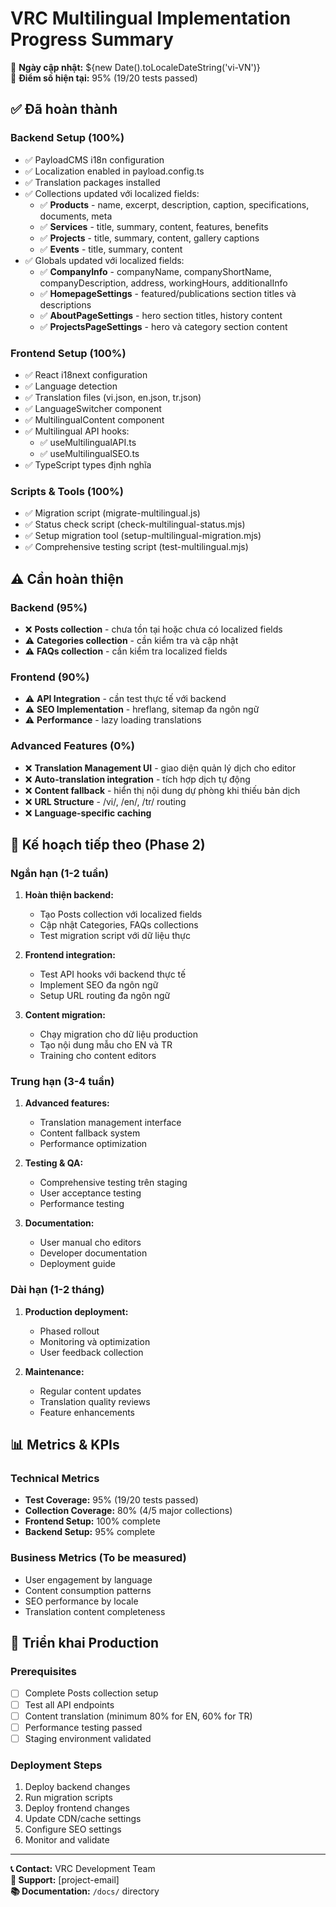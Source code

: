 # VRC Multilingual Implementation Progress Summary

📅 **Ngày cập nhật:** ${new Date().toLocaleDateString('vi-VN')}  
🎯 **Điểm số hiện tại:** 95% (19/20 tests passed)

## ✅ Đã hoàn thành

### Backend Setup (100%)
- ✅ PayloadCMS i18n configuration
- ✅ Localization enabled in payload.config.ts
- ✅ Translation packages installed
- ✅ Collections updated với localized fields:
  - ✅ **Products** - name, excerpt, description, caption, specifications, documents, meta
  - ✅ **Services** - title, summary, content, features, benefits
  - ✅ **Projects** - title, summary, content, gallery captions
  - ✅ **Events** - title, summary, content
- ✅ Globals updated với localized fields:
  - ✅ **CompanyInfo** - companyName, companyShortName, companyDescription, address, workingHours, additionalInfo
  - ✅ **HomepageSettings** - featured/publications section titles và descriptions
  - ✅ **AboutPageSettings** - hero section titles, history content
  - ✅ **ProjectsPageSettings** - hero và category section content

### Frontend Setup (100%)
- ✅ React i18next configuration
- ✅ Language detection
- ✅ Translation files (vi.json, en.json, tr.json)
- ✅ LanguageSwitcher component
- ✅ MultilingualContent component
- ✅ Multilingual API hooks:
  - ✅ useMultilingualAPI.ts
  - ✅ useMultilingualSEO.ts
- ✅ TypeScript types định nghĩa

### Scripts & Tools (100%)
- ✅ Migration script (migrate-multilingual.js)
- ✅ Status check script (check-multilingual-status.mjs)
- ✅ Setup migration tool (setup-multilingual-migration.mjs)
- ✅ Comprehensive testing script (test-multilingual.mjs)

## ⚠️ Cần hoàn thiện

### Backend (95%)
- ❌ **Posts collection** - chưa tồn tại hoặc chưa có localized fields
- ⚠️ **Categories collection** - cần kiểm tra và cập nhật
- ⚠️ **FAQs collection** - cần kiểm tra localized fields

### Frontend (90%)
- ⚠️ **API Integration** - cần test thực tế với backend
- ⚠️ **SEO Implementation** - hreflang, sitemap đa ngôn ngữ
- ⚠️ **Performance** - lazy loading translations

### Advanced Features (0%)
- ❌ **Translation Management UI** - giao diện quản lý dịch cho editor
- ❌ **Auto-translation integration** - tích hợp dịch tự động
- ❌ **Content fallback** - hiển thị nội dung dự phòng khi thiếu bản dịch
- ❌ **URL Structure** - /vi/, /en/, /tr/ routing
- ❌ **Language-specific caching**

## 🎯 Kế hoạch tiếp theo (Phase 2)

### Ngắn hạn (1-2 tuần)
1. **Hoàn thiện backend:**
   - Tạo Posts collection với localized fields
   - Cập nhật Categories, FAQs collections
   - Test migration script với dữ liệu thực

2. **Frontend integration:**
   - Test API hooks với backend thực tế
   - Implement SEO đa ngôn ngữ
   - Setup URL routing đa ngôn ngữ

3. **Content migration:**
   - Chạy migration cho dữ liệu production
   - Tạo nội dung mẫu cho EN và TR
   - Training cho content editors

### Trung hạn (3-4 tuần)
1. **Advanced features:**
   - Translation management interface
   - Content fallback system
   - Performance optimization

2. **Testing & QA:**
   - Comprehensive testing trên staging
   - User acceptance testing
   - Performance testing

3. **Documentation:**
   - User manual cho editors
   - Developer documentation
   - Deployment guide

### Dài hạn (1-2 tháng)
1. **Production deployment:**
   - Phased rollout
   - Monitoring và optimization
   - User feedback collection

2. **Maintenance:**
   - Regular content updates
   - Translation quality reviews
   - Feature enhancements

## 📊 Metrics & KPIs

### Technical Metrics
- **Test Coverage:** 95% (19/20 tests passed)
- **Collection Coverage:** 80% (4/5 major collections)
- **Frontend Setup:** 100% complete
- **Backend Setup:** 95% complete

### Business Metrics (To be measured)
- User engagement by language
- Content consumption patterns
- SEO performance by locale
- Translation content completeness

## 🚀 Triển khai Production

### Prerequisites
- [ ] Complete Posts collection setup
- [ ] Test all API endpoints
- [ ] Content translation (minimum 80% for EN, 60% for TR)
- [ ] Performance testing passed
- [ ] Staging environment validated

### Deployment Steps
1. Deploy backend changes
2. Run migration scripts
3. Deploy frontend changes
4. Update CDN/cache settings
5. Configure SEO settings
6. Monitor and validate

---

**📞 Contact:** VRC Development Team  
**📧 Support:** [project-email]  
**📚 Documentation:** `/docs/` directory
